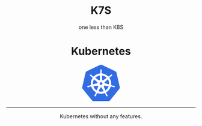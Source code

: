# K7S
one less than K8S
# Kubernetes

<style> body{text-align:center} </style> <img src="https://github.com/kubernetes/kubernetes/raw/master/logo/logo.png" width="100">

----

Kubernetes without any features.

